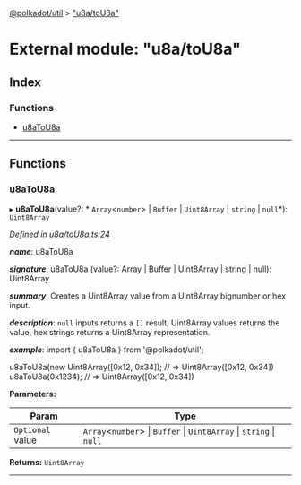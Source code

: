 [@polkadot/util](../README.md) > ["u8a/toU8a"](../modules/_u8a_tou8a_.md)

# External module: "u8a/toU8a"

## Index

### Functions

* [u8aToU8a](_u8a_tou8a_.md#u8atou8a)

---

## Functions

<a id="u8atou8a"></a>

###  u8aToU8a

▸ **u8aToU8a**(value?: * `Array`<`number`> &#124; `Buffer` &#124; `Uint8Array` &#124; `string` &#124; `null`*): `Uint8Array`

*Defined in [u8a/toU8a.ts:24](https://github.com/polkadot-js/util/blob/7550b44/packages/util/src/u8a/toU8a.ts#L24)*

*__name__*: u8aToU8a

*__signature__*: u8aToU8a (value?: Array | Buffer | Uint8Array | string | null): Uint8Array

*__summary__*: Creates a Uint8Array value from a Uint8Array bignumber or hex input.

*__description__*: `null` inputs returns a `[]` result, Uint8Array values returns the value, hex strings returns a Uint8Array representation.

*__example__*: import { u8aToU8a } from '@polkadot/util';

u8aToU8a(new Uint8Array(\[0x12, 0x34\]); // => Uint8Array(\[0x12, 0x34\]) u8aToU8a(0x1234); // => Uint8Array(\[0x12, 0x34\])

**Parameters:**

| Param | Type |
| ------ | ------ |
| `Optional` value |  `Array`<`number`> &#124; `Buffer` &#124; `Uint8Array` &#124; `string` &#124; `null`|

**Returns:** `Uint8Array`

___

